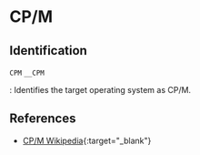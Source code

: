 # CP/M

## Identification

`CPM`
`__CPM`

:   Identifies the target operating system as CP/M.

<!-- Defined by Z88DK -->

## References

- [CP/M Wikipedia](http://en.wikipedia.org/wiki/CP/M){:target="_blank"}
